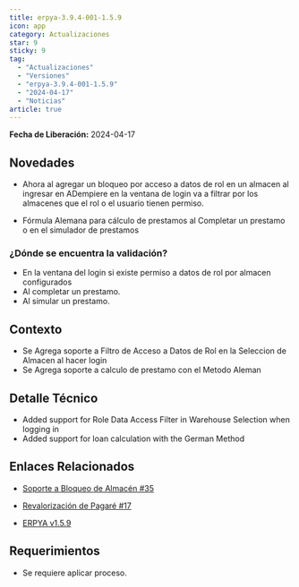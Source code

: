 ```yaml
---
title: erpya-3.9.4-001-1.5.9
icon: app
category: Actualizaciones
star: 9
sticky: 9
tag:
  - "Actualizaciones"
  - "Versiones"
  - "erpya-3.9.4-001-1.5.9"
  - "2024-04-17"
  - "Noticias"
article: true
---
```


**Fecha de Liberación:** 2024-04-17

## Novedades

- Ahora al agregar un bloqueo por acceso a datos de rol en un almacen al ingresar en ADempiere en la ventana de login va a filtrar por los almacenes que el rol o el usuario tienen permiso.

- Fórmula Alemana para cálculo de prestamos al Completar un prestamo o en el simulador de prestamos

### ¿Dónde se encuentra la validación?

- En la ventana del login si existe permiso a datos de rol por almacen configurados
- Al completar un prestamo.
- Al simular un prestamo.

## Contexto

- Se Agrega soporte a Filtro de Acceso a Datos de Rol en la Seleccion de Almacen al hacer login
- Se Agrega soporte a calculo de prestamo con el Metodo Aleman

## Detalle Técnico

- Added support for Role Data Access Filter in Warehouse Selection when logging in
- Added support for loan calculation with the German Method

## Enlaces Relacionados

- [Soporte a Bloqueo de Almacén #35](https://github.com/erpcya/Control-NATULAC/issues/35)

- [Revalorización de Pagaré #17](https://github.com/erpcya/Control-NATULAC/issues/17)

- [ERPYA v1.5.9](https://github.com/erpya/adempiere_patch_zk/releases/tag/1.5.9)

## Requerimientos

- Se requiere aplicar proceso.
